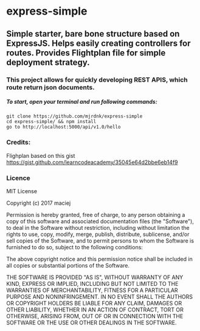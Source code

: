 # express-simple
## Simple starter, bare bone structure based on ExpressJS. Helps easily creating controllers for routes. Provides Flightplan file for simple deployment strategy.
### This project allows for quickly developing REST APIS, which route return json documents.

##### To start, open your terminal and run following commands:

```
git clone https://github.com/mjrdnk/express-simple
cd express-simple/ && npm install
go to http://localhost:5000/api/v1.0/hello
```

### Credits:
Flighplan based on this gist https://gist.github.com/learncodeacademy/35045e64d2bbe6eb14f9

### Licence
MIT License

Copyright (c) 2017 maciej

Permission is hereby granted, free of charge, to any person obtaining a copy
of this software and associated documentation files (the "Software"), to deal
in the Software without restriction, including without limitation the rights
to use, copy, modify, merge, publish, distribute, sublicense, and/or sell
copies of the Software, and to permit persons to whom the Software is
furnished to do so, subject to the following conditions:

The above copyright notice and this permission notice shall be included in all
copies or substantial portions of the Software.

THE SOFTWARE IS PROVIDED "AS IS", WITHOUT WARRANTY OF ANY KIND, EXPRESS OR
IMPLIED, INCLUDING BUT NOT LIMITED TO THE WARRANTIES OF MERCHANTABILITY,
FITNESS FOR A PARTICULAR PURPOSE AND NONINFRINGEMENT. IN NO EVENT SHALL THE
AUTHORS OR COPYRIGHT HOLDERS BE LIABLE FOR ANY CLAIM, DAMAGES OR OTHER
LIABILITY, WHETHER IN AN ACTION OF CONTRACT, TORT OR OTHERWISE, ARISING FROM,
OUT OF OR IN CONNECTION WITH THE SOFTWARE OR THE USE OR OTHER DEALINGS IN THE
SOFTWARE.

